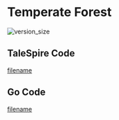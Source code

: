# Temperate Forest

![version_size](https://raw.githubusercontent.com/johnfercher/taleslab/main/cmd/procedurals/temperateforest/image.png)

## TaleSpire Code
[filename](https://raw.githubusercontent.com/johnfercher/taleslab/main/cmd/procedurals/temperateforest/data.txt ':include :type=code')

## Go Code
[filename](https://raw.githubusercontent.com/johnfercher/taleslab/main/cmd/procedurals/temperateforest/main.go ':include :type=code')